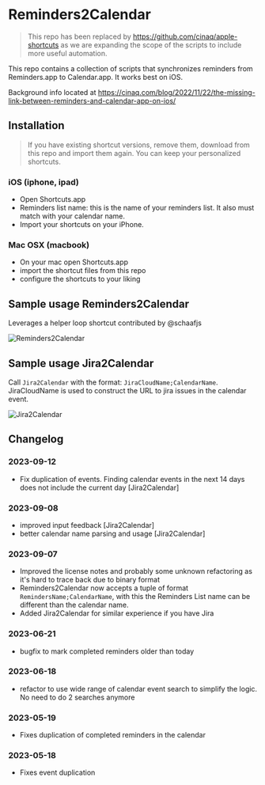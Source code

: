 # Reminders2Calendar

> This repo has been replaced by https://github.com/cinaq/apple-shortcuts as we are expanding the scope of the scripts to include more useful automation.

This repo contains a collection of scripts that synchronizes reminders from Reminders.app to Calendar.app. It works best on iOS. 

Background info located at https://cinaq.com/blog/2022/11/22/the-missing-link-between-reminders-and-calendar-app-on-ios/

## Installation

> If you have existing shortcut versions, remove them, download from this repo and import them again. You can keep your personalized shortcuts.

### iOS (iphone, ipad)

- Open Shortcuts.app
- Reminders list name: this is the name of your reminders list. It also must match with your calendar name.
- Import your shortcuts on your iPhone.

### Mac OSX (macbook)

- On your mac open Shortcuts.app
- import the shortcut files from this repo
- configure the shortcuts to your liking


## Sample usage Reminders2Calendar

Leverages a helper loop shortcut contributed by @schaafjs

![Reminders2Calendar](images/usage-reminders.png)

## Sample usage Jira2Calendar

Call `Jira2Calendar` with the format: `JiraCloudName;CalendarName`. JiraCloudName is used to construct the URL to jira issues in the calendar event.

![Jira2Calendar](images/usage-jira.png)


## Changelog

### 2023-09-12

- Fix duplication of events. Finding calendar events in the next 14 days does not include the current day [Jira2Calendar]

### 2023-09-08

- improved input feedback [Jira2Calendar]
- better calendar name parsing and usage [Jira2Calendar]

### 2023-09-07

- Improved the license notes and probably some unknown refactoring as it's hard to trace back due to binary format
- Reminders2Calendar now accepts a tuple of format `RemindersName;CalendarName`, with this the Reminders List name can be different than the calendar name.
- Added Jira2Calendar for similar experience if you have Jira

### 2023-06-21

- bugfix to mark completed reminders older than today

### 2023-06-18

- refactor to use wide range of calendar event search to simplify the logic. No need to do 2 searches anymore

### 2023-05-19
- Fixes duplication of completed reminders in the calendar

### 2023-05-18
- Fixes event duplication

